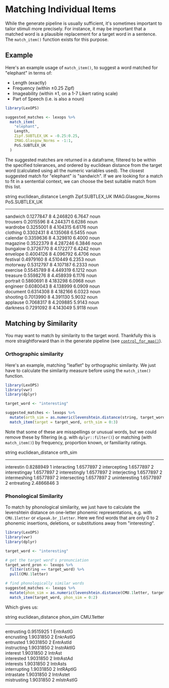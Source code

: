 # Matching Individual Items

While the generate pipeline is usually sufficient, it's sometimes important to tailor stimuli more precisely. For instance, it may be important that a matched word is a plausible replacement for a target word in a sentence. The `match_item()` function exists for this purpose.

## Example

Here's an example usage of `match_item()`, to suggest a word matched for "elephant" in terms of:

* Length (exactly)
* Frequency (within ±0.25 Zipf)
* Imageability (within ±1, on a 1-7 Likert rating scale)
* Part of Speech (i.e. is also a noun)


```r
library(LexOPS)

suggested_matches <- lexops %>%
  match_item(
    "elephant",
    Length,
    Zipf.SUBTLEX_UK = -0.25:0.25,
    IMAG.Glasgow_Norms = -1:1,
    PoS.SUBTLEX_UK
  )
```



The suggested matches are returned in a dataframe, filtered to be within the specified tolerances, and ordered by euclidean distance from the target word (calculated using all the numeric variables used). The closest suggested match for "elephant" is "sandwich". If we are looking for a match to fit in a sentential context, we can choose the best suitable match from this list.

<div class = 'table'>

string      euclidean_distance   Length   Zipf.SUBTLEX_UK   IMAG.Glasgow_Norms  PoS.SUBTLEX_UK 
---------  -------------------  -------  ----------------  -------------------  ---------------
sandwich             0.1277847        8          4.246820               6.7647  noun           
trousers             0.2015596        8          4.244371               6.6286  noun           
wardrobe             0.3255001        8          4.104315               6.6176  noun           
clothing             0.3302431        8          4.135068               6.5455  noun           
calendar             0.3359636        8          4.329810               6.4000  noun           
magazine             0.3522379        8          4.287246               6.3846  noun           
bungalow             0.3726770        8          4.172277               6.4242  noun           
envelope             0.4004126        8          4.096792               6.4706  noun           
festival             0.4979160        8          4.510449               6.2353  noun           
motorway             0.5312797        8          4.107187               6.2333  noun           
exercise             0.5545789        8          4.449319               6.1212  noun           
treasure             0.5598276        8          4.458939               6.1176  noun           
portrait             0.5860691        8          4.183298               6.0968  noun           
engineer             0.6080043        8          4.138999               6.0909  noun           
document             0.6314308        8          4.182166               6.0323  noun           
shooting             0.7013990        8          4.391130               5.9032  noun           
applause             0.7068317        8          4.209885               5.9143  noun           
darkness             0.7291092        8          4.143049               5.9118  noun           

</div>

## Matching by Similarity

You may want to match by similarity to the target word. Thankfully this is more straightforward than in the generate pipeline (see [`control_for_map()`](advanced-stimulus-generation.html#map-functions-as-controls)).

### Orthographic similarity

Here's an example, matching "leaflet" by orthographic similarity. We just have to calculate the similarity measure before using the `match_item()` function.


```r
library(LexOPS)
library(vwr)
library(dplyr)

target_word <- "interesting"

suggested_matches <- lexops %>%
  mutate(orth_sim = as.numeric(levenshtein.distance(string, target_word))) %>%
  match_item(target = target_word, orth_sim = 0:3)
```

Note that some of these are misspellings or unusual words, but we could remove these by filtering (e.g. with `dplyr::filter()`) or matching (with `match_item()`) by frequency, proportion known, or familiarity ratings.

<div class = 'table'>

string           euclidean_distance   orth_sim
--------------  -------------------  ---------
interestin                0.8288949          1
interacting               1.6577897          2
intercepting              1.6577897          2
interestingay             1.6577897          2
interestingly             1.6577897          2
interjecting              1.6577897          2
intermeshing              1.6577897          2
intersecting              1.6577897          2
uninteresting             1.6577897          2
entreating                2.4866846          3

</div>

### Phonological Similarity

To match by phonological similarity, we just have to calculate the levenshtein distance on one-letter phonemic representations, e.g. with `CMU.1letter` or `eSpeak.br_1letter`. Here we find words that are only 0 to 2 phonemic insertions, deletions, or substitutions away from "interesting".


```r
library(LexOPS)
library(vwr)
library(dplyr)

target_word <- "interesting"

# get the target word's pronunciation
target_word_pron <- lexops %>%
  filter(string == target_word) %>%
  pull(CMU.1letter)

# find phonologically similar words
suggested_matches <- lexops %>%
  mutate(phon_sim = as.numeric(levenshtein.distance(CMU.1letter, target_word_pron))) %>%
  match_item(target_word, phon_sim = 0:2)
```

Which gives us:

<div class = 'table'>

string          euclidean_distance   phon_sim  CMU.1letter 
-------------  -------------------  ---------  ------------
entrusting               0.9515925          1  EntrAstIG   
encrusting               1.9031850          2  EnkrAstIG   
entrusted                1.9031850          2  EntrAstId   
instructing              1.9031850          2  InstrAktIG  
interest                 1.9031850          2  IntrAst     
interested               1.9031850          2  IntrAstAd   
interests                1.9031850          2  IntrAsts    
interrupting             1.9031850          2  IntRAptIG   
intrastate               1.9031850          2  IntrAstet   
mistrusting              1.9031850          2  mIstrAstIG  

</div>

